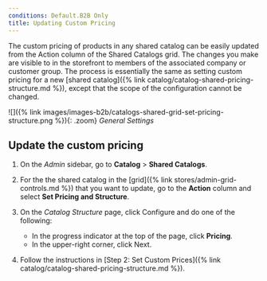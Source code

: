 ```yaml
---
conditions: Default.B2B Only
title: Updating Custom Pricing
---
```


The custom pricing of products in any shared catalog can be easily updated from the Action column of the Shared Catalogs grid. The changes you make are visible to in the storefront to members of the associated company or customer group. The process is essentially the same as setting custom pricing for a new [shared catalog]({% link catalog/catalog-shared-pricing-structure.md %}), except that the scope of the configuration cannot be changed.

![]({% link images/images-b2b/catalogs-shared-grid-set-pricing-structure.png %}){: .zoom}
_General Settings_

## Update the custom pricing

1. On the _Admin_ sidebar, go to **Catalog** > **Shared Catalogs**.

1. For the the shared catalog in the [grid]({% link stores/admin-grid-controls.md %}) that you want to update, go to the **Action** column and select **Set Pricing and Structure**.

1. On the _Catalog Structure_ page, click <span class="btn">Configure</span> and do one of the following:

    - In the progress indicator at the top of the page, click **Pricing**.
    - In the upper-right corner, click <span class="btn">Next</span>.

1. Follow the instructions in [Step 2: Set Custom Prices]({% link catalog/catalog-shared-pricing-structure.md %}).
